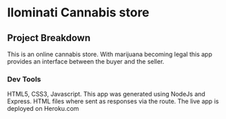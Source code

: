 # Ilominati Cannabis store
## Project Breakdown
This is an online cannabis store. With marijuana becoming legal this app provides an interface between the buyer and the seller.
### Dev Tools
HTML5, CSS3, Javascript. This app was generated using NodeJs and Express. HTML files where sent as responses via the route. The live app is deployed on Heroku.com
